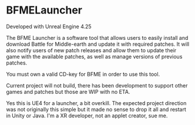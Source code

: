 # BFMELauncher

Developed with Unreal Engine 4.25

The BFME Launcher is a software tool that allows users to easily install and download Battle for Middle-earth and update it with required patches. It will also notify users of new patch releases and allow them to update their game with the available patches, as well as manage versions of previous patches.

You must own a valid CD-key for BFME in order to use this tool.

Current project will not build, there has been development to support other games and patches but those are WIP with no ETA.

Yes this is UE4 for a launcher, a bit overkill. The expected project direction was not originally this simple but it made no sense to drop it all and restart in Unity or Java. I'm a XR developer, not an applet creator, sue me.
